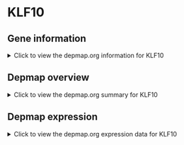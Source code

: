 <h1>KLF10</h1>

<h2>Gene information</h2>
<details>
  <summary>Click to view the depmap.org information for KLF10</summary>
  <iframe src="https://depmap.org/portal/gene/KLF10?tab=about" style="border:none;width:100%;height:800px"></iframe>
</details>

<h2>Depmap overview</h2>
<details>
  <summary>Click to view the depmap.org summary for KLF10</summary>
  <iframe src="https://depmap.org/portal/gene/KLF10?tab=overview" style="border:none;width:100%;height:800px"></iframe>
</details>

<h2>Depmap expression</h2>
<details>
  <summary>Click to view the depmap.org expression data for KLF10</summary>
  <iframe src="https://depmap.org/portal/gene/KLF10?tab=characterization" style="border:none;width:100%;height:800px"></iframe>
</details>


<!--
<h2>Reactome Pathway diagram</h2>
PNAME
-->


